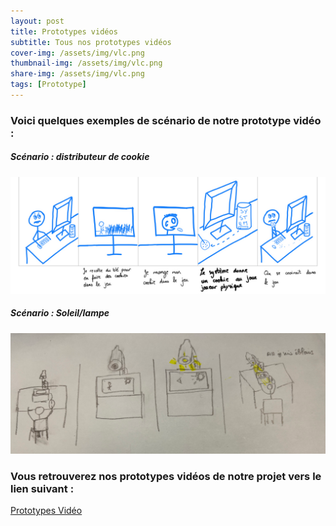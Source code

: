 ```yaml
---
layout: post
title: Prototypes vidéos
subtitle: Tous nos prototypes vidéos
cover-img: /assets/img/vlc.png
thumbnail-img: /assets/img/vlc.png
share-img: /assets/img/vlc.png
tags: [Prototype]
---
```



### Voici quelques exemples de scénario de notre prototype vidéo :


##### Scénario : distributeur de cookie

![Scenario1](/assets/img/Scenario1.png)

##### Scénario : Soleil/lampe

![Scenario2](/assets/img/scenario2.png)


### Vous retrouverez nos prototypes vidéos de notre projet vers le lien suivant :

[Prototypes Vidéo](https://drive.google.com/file/d/1VfBq7HC29dijH5aSociv3ZJ1OWJlB-fZ/view?usp=share_link)
